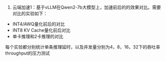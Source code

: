 1. 云端加速1：基于vLLM在Qwen2-7b大模型上，加速前后的的效果对比。需要对比的实验如下：
- INT4/AWQ量化前后的对比
- INT8 KV Cache量化前后对比
- 单卡推理和2卡推理的对比

每个实验都分别统计单条推理延时，以及并发量分别为4，8，16，32下的吞吐率throughput的压力测试